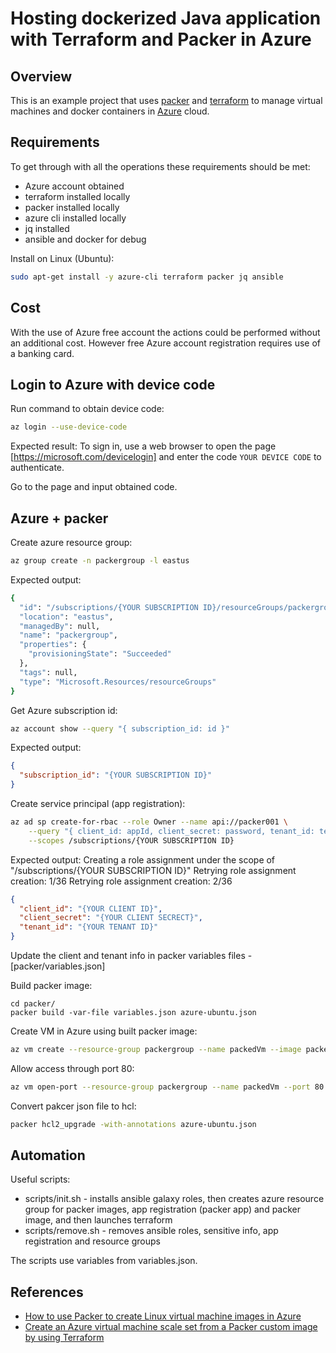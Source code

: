 # Hosting dockerized Java application with Terraform and Packer in Azure

## Overview

This is an example project that uses [packer](https://www.packer.io/) and [terraform](https://www.terraform.io/) to manage virtual machines and docker containers in [Azure](https://portal.azure.com/) cloud.

## Requirements

To get through with all the operations these requirements should be met:

* Azure account obtained
* terraform installed locally
* packer installed locally
* azure cli installed locally
* jq installed
* ansible and docker for debug

Install on Linux (Ubuntu):

```bash
sudo apt-get install -y azure-cli terraform packer jq ansible
```

## Cost

With the use of Azure free account the actions could be performed without an additional cost. However free Azure account registration requires use of a banking card.

## Login to Azure with device code

Run command to obtain device code:

```bash
az login --use-device-code
```

Expected result:
To sign in, use a web browser to open the page [https://microsoft.com/devicelogin] and enter the code `YOUR DEVICE CODE` to authenticate.

Go to the page and input obtained code.

## Azure + packer

Create azure resource group:

```bash
az group create -n packergroup -l eastus
```

Expected output:

```bash
{
  "id": "/subscriptions/{YOUR SUBSCRIPTION ID}/resourceGroups/packergroup",
  "location": "eastus",
  "managedBy": null,
  "name": "packergroup",
  "properties": {
    "provisioningState": "Succeeded"
  },
  "tags": null,
  "type": "Microsoft.Resources/resourceGroups"
}
```

Get Azure subscription id:

```bash
az account show --query "{ subscription_id: id }"
```

Expected output:

```json
{
  "subscription_id": "{YOUR SUBSCRIPTION ID}"
}
```

Create service principal (app registration):

```bash
az ad sp create-for-rbac --role Owner --name api://packer001 \
    --query "{ client_id: appId, client_secret: password, tenant_id: tenant }" \
    --scopes /subscriptions/{YOUR SUBSCRIPTION ID}
```

Expected output:
Creating a role assignment under the scope of "/subscriptions/{YOUR SUBSCRIPTION ID}"
  Retrying role assignment creation: 1/36
  Retrying role assignment creation: 2/36

```json
{
  "client_id": "{YOUR CLIENT ID}",    
  "client_secret": "{YOUR CLIENT SECRECT}",
  "tenant_id": "{YOUR TENANT ID}"     
}
```

Update the client and tenant info in packer variables files - [packer/variables.json]

Build packer image:

```packer
cd packer/
packer build -var-file variables.json azure-ubuntu.json
```

Create VM in Azure using built packer image:

```bash
az vm create --resource-group packergroup --name packedVm --image packerimage --public-ip-sku Standard --admin-username packerazuser --generate-ssh-keys
```

Allow access through port 80:

```bash
az vm open-port --resource-group packergroup --name packedVm --port 80
```

Convert pakcer json file to hcl:

```bash
packer hcl2_upgrade -with-annotations azure-ubuntu.json
```

## Automation

Useful scripts:

* scripts/init.sh - installs ansible galaxy roles, then creates azure resource group for packer images, app registration (packer app) and packer image, and then launches terraform
* scripts/remove.sh - removes ansible roles, sensitive info, app registration and resource groups

The scripts use variables from variables.json.

## References

* [How to use Packer to create Linux virtual machine images in Azure](https://docs.microsoft.com/en-us/azure/virtual-machines/linux/build-image-with-packer)
* [Create an Azure virtual machine scale set from a Packer custom image by using Terraform](https://docs.microsoft.com/en-us/azure/developer/terraform/create-vm-scaleset-network-disks-using-packer-hcl)
